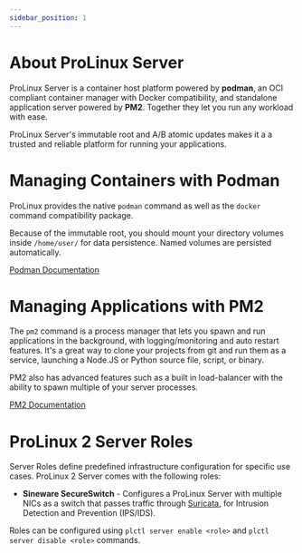 ```yaml
---
sidebar_position: 1
---
```


# About ProLinux Server

ProLinux Server is a container host platform powered by **podman**, an OCI compliant container manager with Docker compatibility, and standalone application server powered by **PM2**. Together they let you run any workload with ease.

ProLinux Server's immutable root and A/B atomic updates makes it a a trusted and reliable platform for running your applications.

# Managing Containers with Podman
ProLinux provides the native `podman` command as well as the `docker` command compatibility package.

Because of the immutable root, you should mount your directory volumes inside `/home/user/` for data persistence. Named volumes are persisted automatically.

[Podman Documentation](https://podman.io/docs)

# Managing Applications with PM2
The `pm2` command is a process manager that lets you spawn and run applications in the background, with logging/monitoring and auto restart features. It's a great way to clone your projects from git and run them as a service, launching a Node.JS or Python source file, script, or binary.

PM2 also has advanced features such as a built in load-balancer with the ability to spawn multiple of your server processes.

[PM2 Documentation](https://pm2.keymetrics.io/docs/usage/quick-start/)

# ProLinux 2 Server Roles
Server Roles define predefined infrastructure configuration for specific use cases. ProLinux 2 Server comes with the following roles:

- **Sineware SecureSwitch** - Configures a ProLinux Server with multiple NICs as a switch that passes traffic through [Suricata](https://suricata.io/), for Intrusion Detection and Prevention (IPS/IDS). 

Roles can be configured using `plctl server enable <role>` and `plctl server disable <role>` commands.
